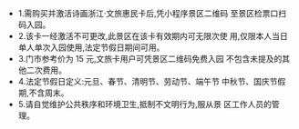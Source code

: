 - 1.需购买并激活诗画浙江·文旅惠民卡后,凭小程序景区二维码 至景区检票口扫码入园。
- 2.该卡一经激活不可更改,此景区在该卡有效期内可无限次使 用,仅限本人当日单人单次入园使用,法定节假日期间可用。
- 3.门市参考价为 15 元,文旅卡用户可凭景区二维码免费入园 不包含未提及的其他二次费用。
- 4.法定节假日定义:元旦、春节、清明节、劳动节、端午节 中秋节、国庆节假期,不含周末。
- 5.请自觉维护公共秩序和环境卫生,抵制不文明行为,服从景 区工作人员的管理。